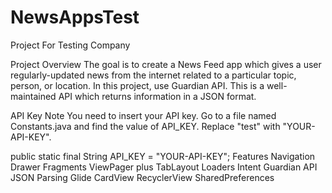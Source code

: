 # NewsAppsTest
Project For Testing Company

Project Overview
The goal is to create a News Feed app which gives a user regularly-updated news from the internet related to a particular topic, person, or location. In this project, use Guardian API. This is a well-maintained API which returns information in a JSON format.

API Key Note
You need to insert your API key. Go to a file named Constants.java and find the value of API_KEY. Replace "test" with "YOUR-API-KEY".

public static final String API_KEY = "YOUR-API-KEY";
Features
Navigation Drawer
Fragments
ViewPager plus TabLayout
Loaders
Intent
Guardian API
JSON Parsing
Glide
CardView
RecyclerView
SharedPreferences
